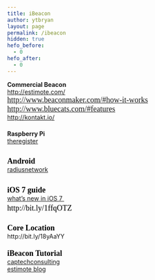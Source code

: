 ```yaml
---
title: iBeacon
author: ytbryan
layout: page
permalink: /ibeacon
hidden: true
hefo_before:
  - 0
hefo_after:
  - 0
---
```

<div>
</div>

<div>
  <b> Commercial Beacon</b>
</div>

<div>
  <a href="http://estimote.com/" target="_blank">http://estimote.com/</a>
</div>

<div>
  <span style="color: #000000; font-family: garamond, serif; font-size: large;"><a href="http://www.beaconmaker.com/#how-it-works" target="_blank">http://www.beaconmaker.com/#how-it-works</a></span>
</div>

<div>
  <span style="color: #000000; font-family: garamond, serif; font-size: large;"><a href="http://www.bluecats.com/#features" target="_blank">http://www.bluecats.com/#features</a><br /> </span>
</div>

<div>
  <a href="http://kontakt.io/">http://kontakt.io/</a>
</div>

<div>
  <span style="color: #000000; font-family: garamond, serif; font-size: large;"> </span>
</div>

<div>
  <b>Raspberry Pi</b>
</div>

<div>
  <a href="http://www.theregister.co.uk/2013/11/29/feature_diy_apple_ibeacons/">theregister</a>
</div>

<div>
  <b style="color: #000000; font-family: garamond, serif; font-size: large; line-height: 1.6;"> </b>
</div>

<div>
  <span style="color: #000000; font-family: garamond, serif; font-size: large;"><b>Android</b></span>
</div>

<div>
  <a href="http://developer.radiusnetworks.com/ibeacon/android/documentation.html">radiusnetwork</a>
</div>

<div>
  <b style="color: #000000; font-family: garamond, serif; font-size: large; line-height: 1.6;"> </b>
</div>

<div>
  <span style="color: #000000; font-family: garamond, serif; font-size: large;"><b>iOS 7 guide</b></span>
</div>

<div>
  <a href="http://www.doubleencore.com/2013/09/whats-new-in-bluetooth-le-ios-7/">what&#8217;s new in iOS 7 </a>
</div>

<div>
  <span style="color: #000000; font-family: garamond, serif; font-size: large; line-height: 1.6;">http://bit.ly/1ffqOTZ</span>
</div>

<div>
  <span style="color: #000000; font-family: garamond, serif; font-size: large;"> </span>
</div>

<div>
  <span style="color: #000000; font-family: garamond, serif; font-size: large;"><b>Core Location</b></span>
</div>

<div>
  http://bit.ly/18yAaYY
</div>

<div>
  <span style="color: #000000; font-family: garamond, serif; font-size: large;"><b> </b></span>
</div>

<div>
  <span style="color: #000000; font-family: garamond, serif; font-size: large;"><b>iBeacon Tutorial </b></span>
</div>

<div>
  <a href="http://www.captechconsulting.com/blog/christopher-mann/ios-7-tutorial-series-core-location-beacons">captechconsulting</a>
</div>

<div>
  <a href="http://blog.estimote.com/post/57087873876/a-simple-way-to-simulate-apple-ios7-ibeacon-feature">estimote blog</a>
</div>
